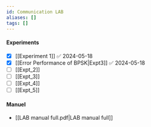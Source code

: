 ```yaml
---
id: Communication LAB
aliases: []
tags: []
---
```


#### Experiments
- [x] [[Experiment 1]] ✅ 2024-05-18
- [x] [[Error Performance of BPSK|Expt3]] ✅ 2024-05-18
- [ ] [[Expt_2]]
- [ ] [[Expt_3]]
- [ ] [[Expt_4]]
- [ ] [[Expt_5]]

#### Manuel
- [[LAB manual full.pdf|LAB manual full]]